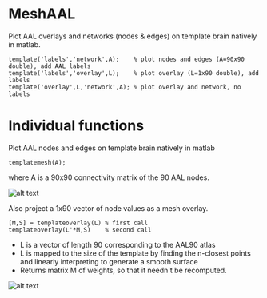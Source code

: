 # MeshAAL

Plot AAL overlays and networks (nodes & edges) on template brain natively in matlab.

```
template('labels','network',A);    % plot nodes and edges (A=90x90 double), add AAL labels 
template('labels','overlay',L);    % plot overlay (L=1x90 double), add labels
template('overlay',L,'network',A); % plot overlay and network, no labels
```

# Individual functions

Plot AAL nodes and edges on template brain natively in matlab

```
templatemesh(A);
```

where A is a 90x90 connectivity matrix of the 90 AAL nodes.


![alt text](example.gif)


Also project a 1x90 vector of node values as a mesh overlay.

```
[M,S] = templateoverlay(L) % first call
templateoverlay(L'*M,S)    % second call
```

* L is a vector of length 90 corresponding to the AAL90 atlas
* L is mapped to the size of the template by finding the n-closest points and linearly interpreting to generate a smooth surface
* Returns matrix M of weights, so that it needn't be recomputed.

![alt text](NodePowOnSurface.gif)
